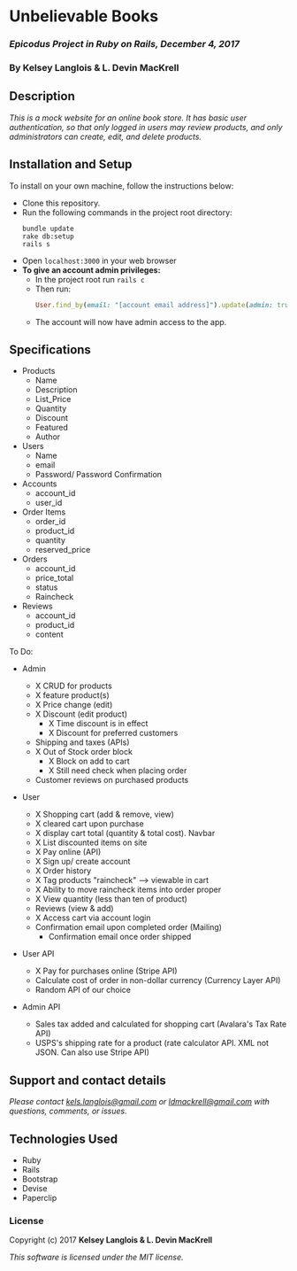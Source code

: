 # Unbelievable Books

### _Epicodus Project in Ruby on Rails, December 4, 2017_

### By Kelsey Langlois & L. Devin MacKrell

## Description

_This is a mock website for an online book store. It has basic user authentication, so that only logged in users may review products, and only administrators can create, edit, and delete products._

## Installation and Setup

To install on your own machine, follow the instructions below:

* Clone this repository.
* Run the following commands in the project root directory:
  ```
  bundle update
  rake db:setup
  rails s
  ```
* Open ```localhost:3000``` in your web browser
* **To give an account admin privileges:**
  * In the project root run ```rails c```
  * Then run:
    ```ruby
    User.find_by(email: "[account email address]").update(admin: true)
    ```
  * The account will now have admin access to the app.

## Specifications

* Products  
  * Name
  * Description
  * List_Price
  * Quantity
  * Discount
  * Featured
  * Author
* Users
  * Name
  * email
  * Password/ Password Confirmation
* Accounts
  * account_id
  * user_id
* Order Items
  * order_id
  * product_id
  * quantity
  * reserved_price
* Orders
  * account_id
  * price_total
  * status
  * Raincheck
* Reviews
  * account_id
  * product_id
  * content

To Do:

* Admin
  * X CRUD for products
  * X feature product(s)
  * X Price change (edit)
  * X Discount (edit product)
    * X Time discount is in effect
    * X Discount for preferred customers
  * Shipping and taxes (APIs)
  * X Out of Stock order block
    * X Block on add to cart
    * X Still need check when placing order
  * Customer reviews on purchased products

* User
  * X Shopping cart (add & remove, view)
  * X cleared cart upon purchase
  * X display cart total (quantity & total cost). Navbar
  * X List discounted items on site
  * X Pay online (API)
  * X Sign up/ create account
  * X Order history
  * X Tag products "raincheck" --> viewable in cart
  * X Ability to move raincheck items into order proper
  * X View quantity (less than ten of product)
  * Reviews (view & add)
  * X Access cart via account login
  * Confirmation email upon completed order (Mailing)
    * Confirmation email once order shipped

* User API
  * X Pay for purchases online (Stripe API)
  * Calculate cost of order in non-dollar currency (Currency Layer API)
  * Random API of our choice

* Admin API   
  * Sales tax added and calculated for shopping cart (Avalara's Tax Rate API)
  * USPS's shipping rate for a product (rate calculator API. XML not JSON. Can also use Stripe API)

<!--
* Unauthenticated users may:
  * View all products
  * View product details
  * View product reviews
* Authenticated users may do all of the above as well as:
  * Create reviews
  * Edit and delete their own reviews
* Authenticated admins may do all of the above as well as:
  * Create, edit, and delete products.
  * Delete user reviews. -->

## Support and contact details

_Please contact [kels.langlois@gmail.com](mailto:kels.langlois@gmail.com) or [ldmackrell@gmail.com](mailto:ldmackrell@gmail.com) with questions, comments, or issues._

## Technologies Used

* Ruby
* Rails
* Bootstrap
* Devise
* Paperclip

### License

Copyright (c) 2017 **Kelsey Langlois & L. Devin MacKrell**

*This software is licensed under the MIT license.*
